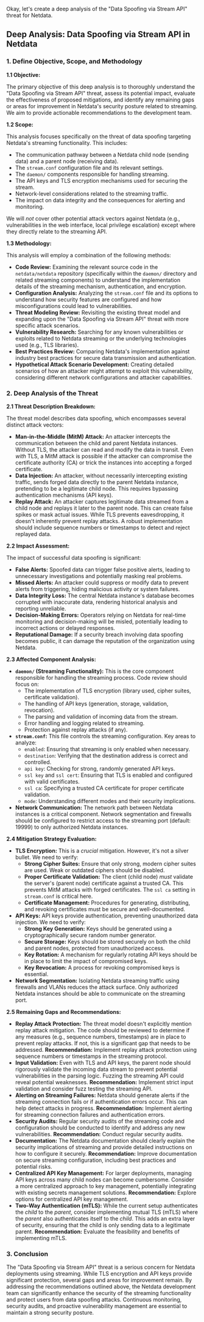 Okay, let's create a deep analysis of the "Data Spoofing via Stream API" threat for Netdata.

## Deep Analysis: Data Spoofing via Stream API in Netdata

### 1. Define Objective, Scope, and Methodology

**1.1 Objective:**

The primary objective of this deep analysis is to thoroughly understand the "Data Spoofing via Stream API" threat, assess its potential impact, evaluate the effectiveness of proposed mitigations, and identify any remaining gaps or areas for improvement in Netdata's security posture related to streaming.  We aim to provide actionable recommendations to the development team.

**1.2 Scope:**

This analysis focuses specifically on the threat of data spoofing targeting Netdata's streaming functionality.  This includes:

*   The communication pathway between a Netdata child node (sending data) and a parent node (receiving data).
*   The `stream.conf` configuration file and its relevant settings.
*   The `daemon/` components responsible for handling streaming.
*   The API keys and TLS encryption mechanisms used for securing the stream.
*   Network-level considerations related to the streaming traffic.
*   The impact on data integrity and the consequences for alerting and monitoring.

We will *not* cover other potential attack vectors against Netdata (e.g., vulnerabilities in the web interface, local privilege escalation) except where they directly relate to the streaming API.

**1.3 Methodology:**

This analysis will employ a combination of the following methods:

*   **Code Review:** Examining the relevant source code in the `netdata/netdata` repository (specifically within the `daemon/` directory and related streaming components) to understand the implementation details of the streaming mechanism, authentication, and encryption.
*   **Configuration Analysis:**  Analyzing the `stream.conf` file and its options to understand how security features are configured and how misconfigurations could lead to vulnerabilities.
*   **Threat Modeling Review:**  Revisiting the existing threat model and expanding upon the "Data Spoofing via Stream API" threat with more specific attack scenarios.
*   **Vulnerability Research:**  Searching for any known vulnerabilities or exploits related to Netdata streaming or the underlying technologies used (e.g., TLS libraries).
*   **Best Practices Review:**  Comparing Netdata's implementation against industry best practices for secure data transmission and authentication.
*   **Hypothetical Attack Scenario Development:**  Creating detailed scenarios of how an attacker might attempt to exploit this vulnerability, considering different network configurations and attacker capabilities.

### 2. Deep Analysis of the Threat

**2.1 Threat Description Breakdown:**

The threat model describes data spoofing, which encompasses several distinct attack vectors:

*   **Man-in-the-Middle (MitM) Attack:** An attacker intercepts the communication between the child and parent Netdata instances.  Without TLS, the attacker can read and modify the data in transit.  Even *with* TLS, a MitM attack is possible if the attacker can compromise the certificate authority (CA) or trick the instances into accepting a forged certificate.
*   **Data Injection:** An attacker, without necessarily intercepting existing traffic, sends forged data directly to the parent Netdata instance, pretending to be a legitimate child node.  This requires bypassing authentication mechanisms (API keys).
*   **Replay Attack:** An attacker captures legitimate data streamed from a child node and replays it later to the parent node.  This can create false spikes or mask actual issues.  While TLS prevents eavesdropping, it doesn't inherently prevent replay attacks.  A robust implementation should include sequence numbers or timestamps to detect and reject replayed data.

**2.2 Impact Assessment:**

The impact of successful data spoofing is significant:

*   **False Alerts:**  Spoofed data can trigger false positive alerts, leading to unnecessary investigations and potentially masking real problems.
*   **Missed Alerts:**  An attacker could suppress or modify data to prevent alerts from triggering, hiding malicious activity or system failures.
*   **Data Integrity Loss:**  The central Netdata instance's database becomes corrupted with inaccurate data, rendering historical analysis and reporting unreliable.
*   **Decision-Making Errors:**  Operators relying on Netdata for real-time monitoring and decision-making will be misled, potentially leading to incorrect actions or delayed responses.
*   **Reputational Damage:**  If a security breach involving data spoofing becomes public, it can damage the reputation of the organization using Netdata.

**2.3 Affected Component Analysis:**

*   **`daemon/` (Streaming Functionality):** This is the core component responsible for handling the streaming process.  Code review should focus on:
    *   The implementation of TLS encryption (library used, cipher suites, certificate validation).
    *   The handling of API keys (generation, storage, validation, revocation).
    *   The parsing and validation of incoming data from the stream.
    *   Error handling and logging related to streaming.
    *   Protection against replay attacks (if any).
*   **`stream.conf`:** This file controls the streaming configuration.  Key areas to analyze:
    *   `enabled`:  Ensuring that streaming is only enabled when necessary.
    *   `destination`:  Verifying that the destination address is correct and controlled.
    *   `api key`:  Checking for strong, randomly generated API keys.
    *   `ssl key` and `ssl cert`:  Ensuring that TLS is enabled and configured with valid certificates.
    *   `ssl ca`:  Specifying a trusted CA certificate for proper certificate validation.
    *   `mode`: Understanding different modes and their security implications.
*   **Network Communication:**  The network path between Netdata instances is a critical component.  Network segmentation and firewalls should be configured to restrict access to the streaming port (default: 19999) to only authorized Netdata instances.

**2.4 Mitigation Strategy Evaluation:**

*   **TLS Encryption:**  This is a *crucial* mitigation.  However, it's not a silver bullet.  We need to verify:
    *   **Strong Cipher Suites:**  Ensure that only strong, modern cipher suites are used.  Weak or outdated ciphers should be disabled.
    *   **Proper Certificate Validation:**  The client (child node) *must* validate the server's (parent node) certificate against a trusted CA.  This prevents MitM attacks with forged certificates.  The `ssl ca` setting in `stream.conf` is critical here.
    *   **Certificate Management:**  Procedures for generating, distributing, and revoking certificates must be secure and well-documented.
*   **API Keys:**  API keys provide authentication, preventing unauthorized data injection.  We need to verify:
    *   **Strong Key Generation:**  Keys should be generated using a cryptographically secure random number generator.
    *   **Secure Storage:**  Keys should be stored securely on both the child and parent nodes, protected from unauthorized access.
    *   **Key Rotation:**  A mechanism for regularly rotating API keys should be in place to limit the impact of compromised keys.
    *   **Key Revocation:**  A process for revoking compromised keys is essential.
*   **Network Segmentation:**  Isolating Netdata streaming traffic using firewalls and VLANs reduces the attack surface.  Only authorized Netdata instances should be able to communicate on the streaming port.

**2.5 Remaining Gaps and Recommendations:**

*   **Replay Attack Protection:**  The threat model doesn't explicitly mention replay attack mitigation.  The code should be reviewed to determine if any measures (e.g., sequence numbers, timestamps) are in place to prevent replay attacks.  If not, this is a significant gap that needs to be addressed.  **Recommendation:** Implement replay attack protection using sequence numbers or timestamps in the streaming protocol.
*   **Input Validation:**  Even with TLS and API keys, the parent node should rigorously validate the incoming data stream to prevent potential vulnerabilities in the parsing logic.  Fuzzing the streaming API could reveal potential weaknesses.  **Recommendation:** Implement strict input validation and consider fuzz testing the streaming API.
*   **Alerting on Streaming Failures:**  Netdata should generate alerts if the streaming connection fails or if authentication errors occur.  This can help detect attacks in progress.  **Recommendation:** Implement alerting for streaming connection failures and authentication errors.
*   **Security Audits:**  Regular security audits of the streaming code and configuration should be conducted to identify and address any new vulnerabilities.  **Recommendation:** Conduct regular security audits.
*   **Documentation:**  The Netdata documentation should clearly explain the security implications of streaming and provide detailed instructions on how to configure it securely.  **Recommendation:** Improve documentation on secure streaming configuration, including best practices and potential risks.
*  **Centralized API Key Management:** For larger deployments, managing API keys across many child nodes can become cumbersome. Consider a more centralized approach to key management, potentially integrating with existing secrets management solutions. **Recommendation:** Explore options for centralized API key management.
* **Two-Way Authentication (mTLS):** While the current setup authenticates the *child* to the *parent*, consider implementing mutual TLS (mTLS) where the *parent* also authenticates itself to the *child*. This adds an extra layer of security, ensuring that the child is only sending data to a legitimate parent. **Recommendation:** Evaluate the feasibility and benefits of implementing mTLS.

### 3. Conclusion

The "Data Spoofing via Stream API" threat is a serious concern for Netdata deployments using streaming. While TLS encryption and API keys provide significant protection, several gaps and areas for improvement remain.  By addressing the recommendations outlined above, the Netdata development team can significantly enhance the security of the streaming functionality and protect users from data spoofing attacks.  Continuous monitoring, security audits, and proactive vulnerability management are essential to maintain a strong security posture.